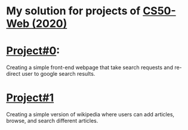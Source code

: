 # My solution for projects of [CS50-Web (2020)](https://cs50.harvard.edu/web/2020/)

# [Project#0](https://cs50.harvard.edu/web/2020/projects/0/):
Creating a simple front-end webpage that take search requests and re-direct user to google search results.

# [Project#1](https://cs50.harvard.edu/web/2020/projects/1/)
Creating a simple version of wikipedia where users can add articles, browse, and search different articles.